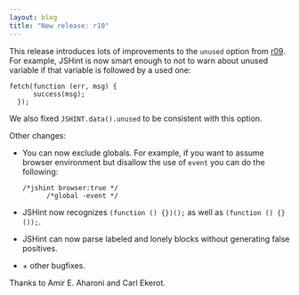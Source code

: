 ```yaml
---
layout: blog
title: "New release: r10"
---
```


This release introduces lots of improvements to the `unused` option from
[r09](/blog/2012-08-05/release-r09/). For example, JSHint is now smart
enough to not to warn about unused variable if that variable is followed
by a used one:

    fetch(function (err, msg) {
		  success(msg);
	  });

We also fixed `JSHINT.data().unused` to be consistent with this option.

Other changes:

* You can now exclude globals. For example, if you want to assume browser
  environment but disallow the use of `event` you can do the following:

      /*jshint browser:true */
			/*global -event */

* JSHint now recognizes `(function () {})();` as well as
  `(function () {}());`.
* JSHint can now parse labeled and lonely blocks without generating
  false positives.
* \+ other bugfixes.

Thanks to Amir E. Aharoni and Carl Ekerot.
